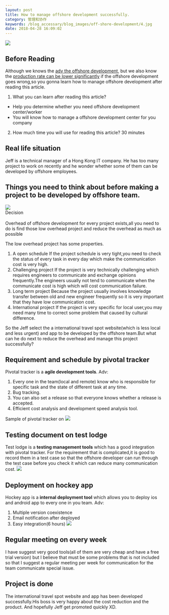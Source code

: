 ```yaml
---
layout: post
title: How to manage offshore development successfully.
category: 管理和协作
keywords: /blog_accessary/blog_images/off-shore-development/4.jpg
date: 2018-04-28 16:09:02
---
```


![ ](/blog_accessary/blog_images/off-shore-development/4.jpg)

## Before Reading

Although we knows the [adv the offshore development](http://www.umangsoftware.com/Advatanges_Outsourcing_software_development_india.htm),
but we also know the [production rate can be lower significantly](http://www.techrepublic.com/article/offshore-development-reduces-cost-decreases-production-cycle/) if the offshore development goes wrong,so you gonna learn how to manage offshore development after reading this article.

1.  What you can learn after reading this article?

* Help you determine whether you need offshore development center/worker
* You will know how to manage a offshore development center for you company

2.  How much time you will use for reading this article?
    30 minutes

## Real life situation

Jeff is a technical manager of a Hong Kong IT company.
He has too many project to work on recently and he wonder whether some of them can be developed by offshore employees.

## Things you need to think about before making a project to be developed by offshore team.

<div class="minipic-container">
<img class="minipic" src="/blog_accessary/writing_common_accessary/decision.jpg" />
<div class="minitext-container">
<div class="minipic-title">Decision</div><br />
<div class="minipic-content">Overhead of offshore development for every project exists,all you need to do is find those low overhead project and reduce the overhead as much as possible</div>
</div>
</div>

The low overhead project has some properties.

1.  A open schedule
    If the project schedule is very tight,you need to check the status of every task in every day which make the communication cost is very high.
2.  Challenging project
    If the project is very technically challenging which requires engineers to communicate and exchange opinions frequently.The engineers usually not tend to communicate when the communicate cost is high which will cost communication failure.
3.  Long term project
    Because the project usually involves knowledge transfer between old and new engineer frequently so it is very important that they have low communication cost.
4.  International project
    If the project is very specific for local user,you may need many time to correct some problem that caused by cultural difference.

So the Jeff select the a international travel spot website(which is less local and less urgent) and app to be developed by the offshore team.But what can he do next to reduce the overhead and manage this project successfully?

## Requirement and schedule by pivotal tracker

Pivotal tracker is a **agile development tools**.
Adv:

1.  Every one in the team(local and remote) know who is responsible for specific task and the state of different task at any time.
2.  Bug tracking.
3.  You can also set a release so that everyone knows whether a release is accepted.
4.  Efficient cost analysis and development speed analysis tool.

Sample of pivotal tracker on
![ ](/blog_accessary/blog_images/off-shore-development/1.jpg)

## Testing document on test lodge

Test lodge is a **testing management tools** which has a good integration with pivotal tracker.
For the requirement that is complicated,it is good to record them in a test case so that the offshore developer can run through the test case before you check it which can reduce many communication cost.
![ ](/blog_accessary/blog_images/off-shore-development/2.jpg)

## Deployment on hockey app

Hockey app is a **internal deployment tool** which allows you to deploy ios and android app to every one in you team.
Adv:

1.  Multiple version coexistence
2.  Email notification after deployed
3.  Easy integration(6 hours)
    ![ ](/blog_accessary/blog_images/off-shore-development/3.jpg)

## Regular meeting on every week

I have suggest very good tools(all of them are very cheap and have a free trial version) but I believe that must be some problems that is not included so that I suggest a regular meeting per week for communication for the team communicate special issue.

## Project is done

The international travel spot website and app has been developed successfully.His boss is very happy about the cost reduction and the product.
And hopefully Jeff get promoted quickly XD.
